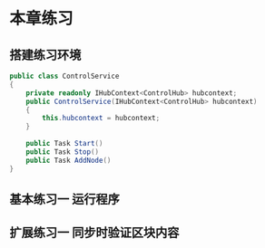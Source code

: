 # 本章练习

## 搭建练习环境


```cs
public class ControlService  
{  
    private readonly IHubContext<ControlHub> hubcontext;  
    public ControlService(IHubContext<ControlHub> hubcontext)  
    {  
        this.hubcontext = hubcontext;  
    }  
  
    public Task Start()  
    public Task Stop()  
    public Task AddNode()  
}  
```
<!-- code:DebugConsole/Services/ControlService.cs -->

## 基本练习一 运行程序

## 扩展练习一 同步时验证区块内容

